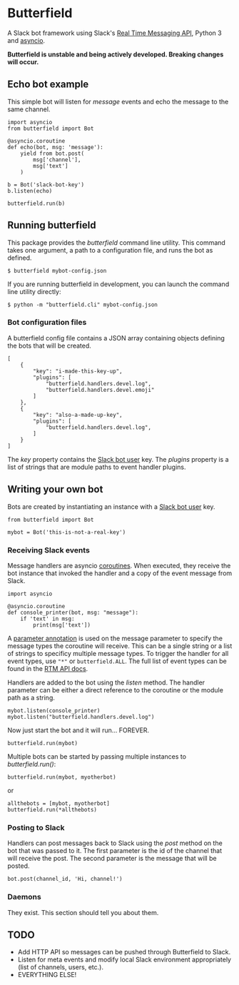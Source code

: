 # Butterfield

A Slack bot framework using Slack's [Real Time Messaging API](https://api.slack.com/rtm), Python 3 and [asyncio](https://docs.python.org/3/library/asyncio.html).

**Butterfield is unstable and being actively developed. Breaking changes will occur.**

## Echo bot example

This simple bot will listen for *message* events and echo the message to the same channel. 

	import asyncio
	from butterfield import Bot
	
	@asyncio.coroutine
	def echo(bot, msg: 'message'):
		yield from bot.post(
			msg['channel'],
			msg['text']
		)
	
	b = Bot('slack-bot-key')
	b.listen(echo)

	butterfield.run(b)

## Running butterfield

This package provides the *butterfield* command line utility. This command takes one argument, a path to a configuration file, and runs the bot as defined.

	$ butterfield mybot-config.json

If you are running butterfield in development, you can launch the command line utility directly:

	$ python -m "butterfield.cli" mybot-config.json

### Bot configuration files

A butterfield config file contains a JSON array containing objects defining the bots that will be created.

	[
		{
			"key": "i-made-this-key-up",
			"plugins": [
				"butterfield.handlers.devel.log",
				"butterfield.handlers.devel.emoji"
			]
		},
		{
			"key": "also-a-made-up-key",
			"plugins": [
				"butterfield.handlers.devel.log",
			]
		}
	]

The *key* property contains the [Slack bot user](https://api.slack.com/bot-users) key. The *plugins* property is a list of strings that are module paths to event handler plugins.

## Writing your own bot

Bots are created by instantiating an instance with a [Slack bot user](https://api.slack.com/bot-users) key.

	from butterfield import Bot
	
	mybot = Bot('this-is-not-a-real-key')
	
### Receiving Slack events

Message handlers are asyncio [coroutines](https://docs.python.org/3/library/asyncio-task.html#coroutine). When executed, they receive the bot instance that invoked the handler and a copy of the event message from Slack.

	import asyncio

	@asyncio.coroutine
	def console_printer(bot, msg: "message"):
		if 'text' in msg:
			print(msg['text'])

A [parameter annotation](https://www.python.org/dev/peps/pep-3107/) is used on the message parameter to specify the message types the coroutine will receive. This can be a single string or a list of strings to specificy multiple message types. To trigger the handler for all event types, use `"*"` or `butterfield.ALL`. The full list of event types can be found in the [RTM API docs](https://api.slack.com/rtm).

Handlers are added to the bot using the *listen* method. The handler parameter can be either a direct reference to the coroutine or the module path as a string.

	mybot.listen(console_printer)
	mybot.listen("butterfield.handlers.devel.log")

Now just start the bot and it will run... FOREVER.

	butterfield.run(mybot)

Multiple bots can be started by passing multiple instances to *butterfield.run()*:

	butterfield.run(mybot, myotherbot)

or

	allthebots = [mybot, myotherbot]
	butterfield.run(*allthebots)

### Posting to Slack

Handlers can post messages back to Slack using the *post* method on the bot that was passed to it. The first parameter is the id of the channel that will receive the post. The second parameter is the message that will be posted.

	bot.post(channel_id, 'Hi, channel!')

### Daemons

They exist. This section should tell you about them.


## TODO

* Add HTTP API so messages can be pushed through Butterfield to Slack.
* Listen for meta events and modify local Slack environment appropriately (list of channels, users, etc.).
* EVERYTHING ELSE!
